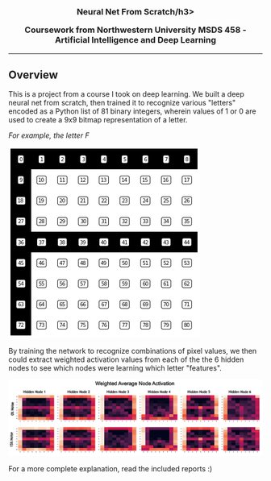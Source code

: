 <!-- HEADER -->
<br />
<p align="center">
  <h3 align="center">Neural Net From Scratch/h3>
  <p align="center">
     Coursework from Northwestern University MSDS 458 - Artificial Intelligence and Deep Learning
</p>


---
<!-- ABOUT THE Course -->
## Overview
This is a project from a course I took on deep learning. We built a deep neural net from scratch, then trained it to recognize various "letters" encoded as a Python list of 81 binary integers, wherein values of 1 or 0 are used to create a 9x9 bitmap representation of a letter.

*For example, the letter F*

![letter-f](./assets/letterf.png)

By training the network to recognize combinations of pixel values, we then could extract weighted activation values from each of the the 6 hidden nodes to see which nodes were learning which letter "features".

![node-activations](./assets/hn_values.png)

For a more complete explanation, read the included reports :)
